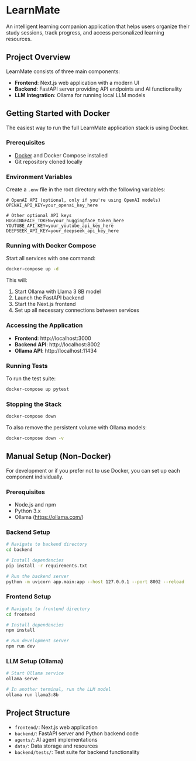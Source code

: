 # LearnMate

An intelligent learning companion application that helps users organize their study sessions, track progress, and access personalized learning resources.

## Project Overview

LearnMate consists of three main components:
- **Frontend**: Next.js web application with a modern UI
- **Backend**: FastAPI server providing API endpoints and AI functionality
- **LLM Integration**: Ollama for running local LLM models

## Getting Started with Docker

The easiest way to run the full LearnMate application stack is using Docker.

### Prerequisites

- [Docker](https://www.docker.com/get-started) and Docker Compose installed
- Git repository cloned locally

### Environment Variables

Create a `.env` file in the root directory with the following variables:

```
# OpenAI API (optional, only if you're using OpenAI models)
OPENAI_API_KEY=your_openai_key_here

# Other optional API keys
HUGGINGFACE_TOKEN=your_huggingface_token_here
YOUTUBE_API_KEY=your_youtube_api_key_here
DEEPSEEK_API_KEY=your_deepseek_api_key_here
```

### Running with Docker Compose

Start all services with one command:

```bash
docker-compose up -d
```

This will:
1. Start Ollama with Llama 3 8B model
2. Launch the FastAPI backend
3. Start the Next.js frontend
4. Set up all necessary connections between services

### Accessing the Application

- **Frontend**: http://localhost:3000
- **Backend API**: http://localhost:8002
- **Ollama API**: http://localhost:11434

### Running Tests

To run the test suite:

```bash
docker-compose up pytest
```

### Stopping the Stack

```bash
docker-compose down
```

To also remove the persistent volume with Ollama models:

```bash
docker-compose down -v
```

## Manual Setup (Non-Docker)

For development or if you prefer not to use Docker, you can set up each component individually.

### Prerequisites
- Node.js and npm
- Python 3.x
- Ollama (https://ollama.com/)

### Backend Setup
```bash
# Navigate to backend directory
cd backend

# Install dependencies
pip install -r requirements.txt

# Run the backend server
python -m uvicorn app.main:app --host 127.0.0.1 --port 8002 --reload
```

### Frontend Setup
```bash
# Navigate to frontend directory
cd frontend

# Install dependencies
npm install

# Run development server
npm run dev
```

### LLM Setup (Ollama)
```bash
# Start Ollama service
ollama serve

# In another terminal, run the LLM model
ollama run llama3:8b
```

## Project Structure

- `frontend/`: Next.js web application
- `backend/`: FastAPI server and Python backend code
- `agents/`: AI agent implementations
- `data/`: Data storage and resources
- `backend/tests/`: Test suite for backend functionality



